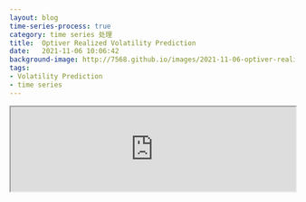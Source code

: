 ```yaml
---
layout: blog
time-series-process: true
category: time series 处理
title:  Optiver Realized Volatility Prediction
date:   2021-11-06 10:06:42
background-image: http://7568.github.io/images/2021-11-06-optiver-realized-volatility-prediction/img.png
tags:
- Volatility Prediction
- time series
---
```



<iframe   src="https://7568.github.io/htmls/2021-11-06-optiver-realized-volatility-prediction.html" id="external-frame" style="width:100%;" onload="setIframeHeight(this)" >
Volatility is one of the most prominent terms you’ll hear on any trading floor – and for good reason. In financial markets, volatility captures the amount of fluctuation in prices. High volatility is associated to periods of market turbulence and to large price swings, while low volatility describes more calm and quiet markets. For trading firms like Optiver, accurately predicting volatility is essential for the trading of options, whose price is directly related to the volatility of the underlying product.
</iframe>